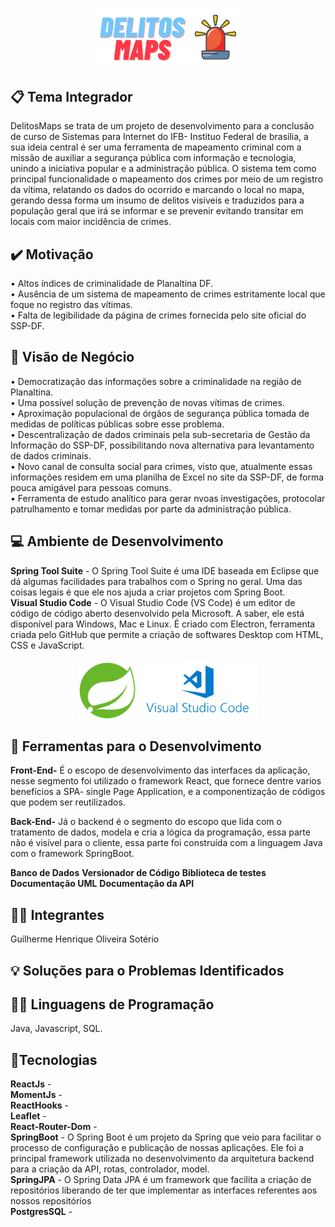 <p align="center">
  <img src="delitosmaps-logoo.png" width="227" alt="Logo DelitosMaps" />
</p>

## 📋 Tema Integrador
DelitosMaps se trata de um projeto de desenvolvimento para a conclusão de curso de Sistemas para Internet do IFB- Instituo Federal de brasília, a sua ideia central é ser uma ferramenta  de mapeamento criminal com a missão de auxiliar a segurança pública com informação e tecnologia, unindo a iniciativa popular e a administração pública.
O sistema tem como principal funcionalidade o mapeamento dos crimes por meio de um registro da vítima, relatando os dados do ocorrido e marcando o local no mapa, gerando dessa forma um insumo de delitos visíveis e traduzidos para a população geral que irá se informar e se prevenir evitando transitar em locais com maior incidência de crimes.

## ✔️ Motivação
• Altos índices de criminalidade de Planaltina DF.<br>
• Ausência de um sistema de mapeamento de crimes estritamente local que foque no registro das vítimas.<br>
• Falta de legibilidade da página de crimes fornecida pelo site oficial do SSP-DF.<br>
## 🎯 Visão de Negócio
• Democratização das informações sobre a criminalidade na região de Planaltina.<br>
• Uma possível solução de prevenção de novas vítimas de crimes.<br>
• Aproximação populacional de órgãos de segurança pública tomada de medidas de políticas públicas sobre esse problema.<br>
• Descentralização de dados criminais pela sub-secretaria de Gestão da Informação do SSP-DF, possibilitando nova alternativa para levantamento de dados criminais.<br>
• Novo canal de consulta social para crimes, visto que, atualmente essas informações residem em uma planilha de Excel no site da SSP-DF, de forma pouca amigável para pessoas comuns.<br>
• Ferramenta de estudo analítico para gerar nvoas investigações, protocolar patrulhamento e tomar medidas por parte da administração pública.<br>
## 💻 Ambiente de Desenvolvimento
<b>Spring Tool Suite</b> - O Spring Tool Suite é uma IDE baseada em Eclipse que dá algumas facilidades para trabalhos com o Spring no geral. Uma das coisas legais é que ele nos ajuda a criar projetos com Spring Boot.<br>
<b>Visual Studio Code</b> - O Visual Studio Code (VS Code) é um editor de código de código aberto desenvolvido pela Microsoft. A saber, ele está disponível para Windows, Mac e Linux. É criado com Electron, ferramenta criada pelo GitHub que permite a criação de softwares Desktop com HTML, CSS e JavaScript.
<p align="center">
  <img src="SpringToolSuite.png" width="90" alt="Logo DelitosMaps" />
  <img src="visualstudiocode.png" width="190" alt="Logo DelitosMaps" />
</p>

## 🔧 Ferramentas para o Desenvolvimento
<b>Front-End-</b> É o escopo de desenvolvimento das interfaces da aplicação, nesse segmento foi utilizado o framework React, que fornece dentre varios benefícios a SPA- single Page Application, e a componentização de códigos que podem ser reutilizados.<br>

<b>Back-End-</b> Já o backend é o segmento do escopo que lida com o tratamento de dados, modela e cria a lógica da programação, essa parte não é visível para o cliente, essa parte foi construída com a linguagem Java com o framework SpringBoot.<br>

<b>Banco de Dados</b>
<b>Versionador de Código</b>
<b>Biblioteca de testes</b>
<b>Documentação UML</b>
<b>Documentação da API</b>
## 👨‍💻 Integrantes
Guilherme Henrique Oliveira Sotério
## 💡 Soluções para o Problemas Identificados
## 🧑‍💻 Linguagens de Programação
Java, Javascript, SQL.
## 📝Tecnologias
<b>ReactJs</b> - <br>
<b>MomentJs</b> - <br>
<b>ReactHooks</b> - <br>
<b>Leaflet</b> - <br>
<b>React-Router-Dom</b> - <br>
<b>SpringBoot</b> - O Spring Boot é um projeto da Spring que veio para facilitar o processo de configuração e publicação de nossas aplicações. Ele foi a principal framework utilizada no desenvolvimento  da arquitetura backend para a criação da API, rotas, controlador, model.<br>
<b>SpringJPA</b> - O Spring Data JPA é um framework que facilita a criação de repositórios liberando de ter que implementar as interfaces referentes aos nossos repositórios<br>
<b>PostgresSQL</b> - <br>



